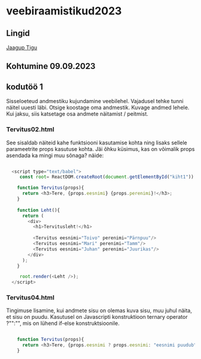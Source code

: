 # veebiraamistikud2023

## Lingid

[Jaagup Tigu](https://tigu.hk.tlu.ee/~jaagup/23/)

## Kohtumine 09.09.2023
## kodutöö 1
Sisseloeteud andmestiku kujundamine veebilehel.
Vajadusel tehke tunni näitel uuesti läbi. Otsige koostage oma andmestik. Kuvage andmed lehele. Kui jaksu, siis katsetage osa andmete näitamist / peitmist. 

### Tervitus02.html

See sisaldab näiteid kahe funktsiooni kasutamise kohta ning lisaks sellele parameetrite props kasutuse kohta.
Jäi õhku küsimus, kas on võimalik props asendada ka mingi muu sõnaga?
näide:

```javascript

  <script type="text/babel">
     const root= ReactDOM.createRoot(document.getElementById("kiht1"))

    function Tervitus(props){
      return <h3>Tere, {props.eesnimi} {props.perenimi}!</h3>;
    }
    
    function Leht(){
      return (
        <div>
          <h1>Tervitusleht!</h1>
          
          <Tervitus eesnimi="Toivo" perenimi="Pärnpuu"/>
          <Tervitus eesnimi="Mari" perenimi="Tamm"/>
          <Tervitus eesnimi="Juhan" perenimi="Juurikas"/>
        </div>
      );
    }

     root.render(<Leht />);
  </script>

```

### Tervitus04.html

Tingimuse lisamine, kui andmete sisu on olemas kuva sisu, muu juhul näita, et sisu on puudu.
Kasutusel on Javascripti konstruktioon ternary operator ?"":"", mis on lühend if-else konstruktsioonile.

```javascript

    function Tervitus(props){
      return <h3>Tere, {props.eesnimi ? props.eesnimi: "eesnimi puudub"} {props.perenimi ? props.perenimi: "perenimi puudub"}!</h3>;
    }
  
```

